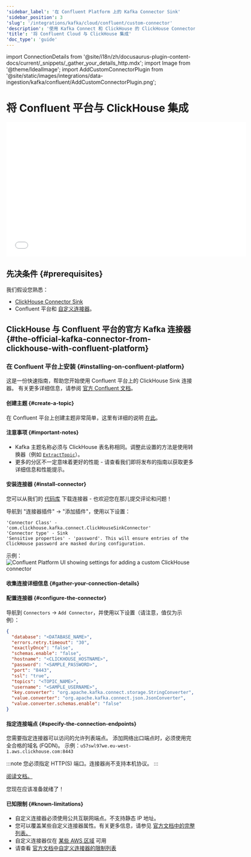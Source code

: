 ```yaml
---
'sidebar_label': '在 Confluent Platform 上的 Kafka Connector Sink'
'sidebar_position': 3
'slug': '/integrations/kafka/cloud/confluent/custom-connector'
'description': '使用 Kafka Connect 和 ClickHouse 的 ClickHouse Connector Sink'
'title': '将 Confluent Cloud 与 ClickHouse 集成'
'doc_type': 'guide'
---
```


import ConnectionDetails from '@site/i18n/zh/docusaurus-plugin-content-docs/current/_snippets/_gather_your_details_http.mdx';
import Image from '@theme/IdealImage';
import AddCustomConnectorPlugin from '@site/static/images/integrations/data-ingestion/kafka/confluent/AddCustomConnectorPlugin.png';


# 将 Confluent 平台与 ClickHouse 集成

<div class='vimeo-container'>
  <iframe src="//www.youtube.com/embed/SQAiPVbd3gg"
    width="640"
    height="360"
    frameborder="0"
    allow="autoplay;
    fullscreen;
    picture-in-picture"
    allowfullscreen>
  </iframe>
</div>

## 先决条件 {#prerequisites}
我们假设您熟悉：
* [ClickHouse Connector Sink](../kafka-clickhouse-connect-sink.md)
* Confluent 平台和 [自定义连接器](https://docs.confluent.io/cloud/current/connectors/bring-your-connector/overview.html)。

## ClickHouse 与 Confluent 平台的官方 Kafka 连接器 {#the-official-kafka-connector-from-clickhouse-with-confluent-platform}

### 在 Confluent 平台上安装 {#installing-on-confluent-platform}
这是一份快速指南，帮助您开始使用 Confluent 平台上的 ClickHouse Sink 连接器。
有关更多详细信息，请参阅 [官方 Confluent 文档](https://docs.confluent.io/cloud/current/connectors/bring-your-connector/custom-connector-qs.html#uploading-and-launching-the-connector)。

#### 创建主题 {#create-a-topic}
在 Confluent 平台上创建主题非常简单，这里有详细的说明 [在此](https://docs.confluent.io/cloud/current/client-apps/topics/manage.html)。

#### 注意事项 {#important-notes}

* Kafka 主题名称必须与 ClickHouse 表名称相同。调整此设置的方法是使用转换器（例如 [`ExtractTopic`](https://docs.confluent.io/platform/current/connect/transforms/extracttopic.html)）。
* 更多的分区不一定意味着更好的性能 - 请查看我们即将发布的指南以获取更多详细信息和性能提示。

#### 安装连接器 {#install-connector}
您可以从我们的 [代码库](https://github.com/ClickHouse/clickhouse-kafka-connect/releases) 下载连接器 - 也欢迎您在那儿提交评论和问题！

导航到 "连接器插件" -> "添加插件"，使用以下设置：

```text
'Connector Class' - 'com.clickhouse.kafka.connect.ClickHouseSinkConnector'
'Connector type' - Sink
'Sensitive properties' - 'password'. This will ensure entries of the ClickHouse password are masked during configuration.
```
示例：
<Image img={AddCustomConnectorPlugin} size="md" alt="Confluent Platform UI showing settings for adding a custom ClickHouse connector" border/>

#### 收集连接详细信息 {#gather-your-connection-details}
<ConnectionDetails />

#### 配置连接器 {#configure-the-connector}
导航到 `Connectors` -> `Add Connector`，并使用以下设置（请注意，值仅为示例）：

```json
{
  "database": "<DATABASE_NAME>",
  "errors.retry.timeout": "30",
  "exactlyOnce": "false",
  "schemas.enable": "false",
  "hostname": "<CLICKHOUSE_HOSTNAME>",
  "password": "<SAMPLE_PASSWORD>",
  "port": "8443",
  "ssl": "true",
  "topics": "<TOPIC_NAME>",
  "username": "<SAMPLE_USERNAME>",
  "key.converter": "org.apache.kafka.connect.storage.StringConverter",
  "value.converter": "org.apache.kafka.connect.json.JsonConverter",
  "value.converter.schemas.enable": "false"
}
```

#### 指定连接端点 {#specify-the-connection-endpoints}
您需要指定连接器可以访问的允许列表端点。
添加网络出口端点时，必须使用完全合格的域名 (FQDN)。
示例：`u57swl97we.eu-west-1.aws.clickhouse.com:8443`

:::note
您必须指定 HTTP(S) 端口。连接器尚不支持本机协议。
:::

[阅读文档。](https://docs.confluent.io/cloud/current/connectors/bring-your-connector/custom-connector-qs.html#cc-byoc-endpoints)

您现在应该准备就绪了！

#### 已知限制 {#known-limitations}
* 自定义连接器必须使用公共互联网端点。不支持静态 IP 地址。
* 您可以覆盖某些自定义连接器属性。有关更多信息，请参见 [官方文档中的完整列表。](https://docs.confluent.io/cloud/current/connectors/bring-your-connector/custom-connector-manage.html#override-configuration-properties)
* 自定义连接器仅在 [某些 AWS 区域](https://docs.confluent.io/cloud/current/connectors/bring-your-connector/custom-connector-fands.html#supported-aws-regions) 可用
* 请查看 [官方文档中自定义连接器的限制列表](https://docs.confluent.io/cloud/current/connectors/bring-your-connector/custom-connector-fands.html#limitations)
